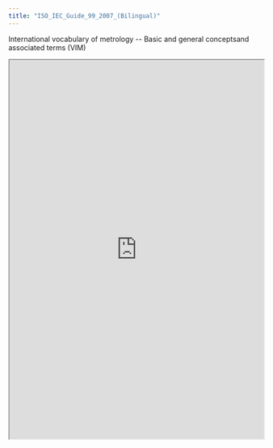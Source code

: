 ```yaml
---
title: "ISO_IEC_Guide_99_2007_(Bilingual)"
---
```


International vocabulary of metrology -- Basic and general conceptsand associated terms (VIM)

<iframe height="750" width="100%" src="https://ewelton.github.io/ktest/wiki.html#ISO_IEC_Guide_99_2007_(Bilingual)"></iframe>
